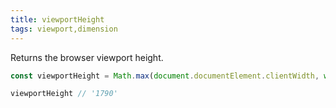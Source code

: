 ```yaml
---
title: viewportHeight
tags: viewport,dimension
---
```


Returns the browser viewport height.

```js
const viewportHeight = Math.max(document.documentElement.clientWidth, window.innerWidth || 0);
```

```js
viewportHeight // '1790'
```
